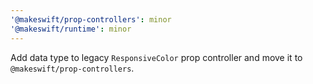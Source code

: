 ```yaml
---
'@makeswift/prop-controllers': minor
'@makeswift/runtime': minor
---
```


Add data type to legacy `ResponsiveColor` prop controller and move it to `@makeswift/prop-controllers`.
